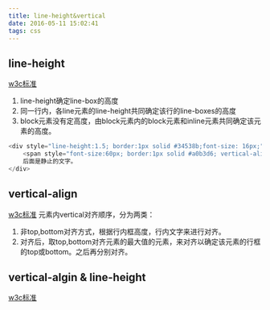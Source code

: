 ```yaml
---
title: line-height&vertical
date: 2016-05-11 15:02:41
tags: css
---
```

## line-height
[w3c标准](http://devdocs.io/css/line-height)

1. line-height确定line-box的高度
2. 同一行内，各line元素的line-height共同确定该行的line-boxes的高度
3. block元素没有定高度，由block元素内的block元素和inline元素共同确定该元素的高度。

```javascript
<div style="line-height:1.5; border:1px solid #34538b;font-size: 16px;">
    <span style="font-size:60px; border:1px solid #a0b3d6; vertical-align: baseline; line-height: 100px;">大大的文字</span>
    后面是静止的文字。
</div>
```

## vertical-align
[w3c标准](http://devdocs.io/css/vertical-align)
元素内vertical对齐顺序，分为两类：  
1. 非top,bottom对齐方式，根据行内框高度，行内文字来进行对齐。
2. 对齐后，取top,bottom对齐元素的最大值的元素，来对齐以确定该元素的行框的top或bottom。之后再分别对齐。

## vertical-algin & line-height
[w3c标准](http://www.zhangxinxu.com/wordpress/2015/08/css-deep-understand-vertical-align-and-line-height/)
